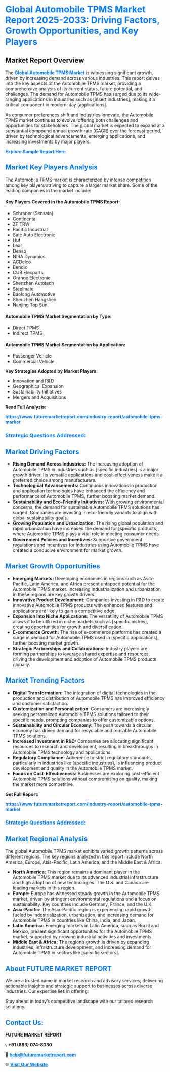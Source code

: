 <h1 style="color: #007BFF;">Global Automobile TPMS Market Report 2025-2033: Driving Factors, Growth Opportunities, and Key Players</h1>

<section id="overview">
<h2>Market Report Overview</h2>
<p>The <a href="https://www.futuremarketreport.com/industry-report/automobile-tpms-market" style="color: #007BFF; text-decoration: none;"><strong>Global Automobile TPMS Market</strong></a> is witnessing significant growth, driven by increasing demand across various industries. This report delves into the key aspects of the Automobile TPMS market, providing a comprehensive analysis of its current status, future potential, and challenges. The demand for Automobile TPMS has surged due to its wide-ranging applications in industries such as [insert industries], making it a critical component in modern-day [applications].</p>
<p>As consumer preferences shift and industries innovate, the Automobile TPMS market continues to evolve, offering both challenges and opportunities for stakeholders. The global market is expected to expand at a substantial compound annual growth rate (CAGR) over the forecast period, driven by technological advancements, emerging applications, and increasing investments by major players.</p>
</section>

<section id="overview">
<p><a href="https://www.futuremarketreport.com/request-sample/reportId=85100" style="color: #007BFF; text-decoration: none;"><strong>Explore Sample Report Here</strong></a></p>
</section>

<section id="key-players">
<h2 style="color: #007BFF;">Market Key Players Analysis</h2>
<p>The Automobile TPMS market is characterized by intense competition among key players striving to capture a larger market share. Some of the leading companies in the market include:</p>
<h4>Key Players Covered in the Automobile TPMS Report:</h4>
<ul><li>Schrader (Sensata)</li><li>Continental</li><li>ZF TRW</li><li>Pacific Industrial</li><li>Sate Auto Electronic</li><li>Huf</li><li>Lear</li><li>Denso</li><li>NIRA Dynamics</li><li>ACDelco</li><li>Bendix</li><li>CUB Elecparts</li><li>Orange Electronic</li><li>Shenzhen Autotech</li><li>Steelmate</li><li>Baolong Automotive</li><li>Shenzhen Hangshen</li><li>Nanjing Top Sun</li></ul>
<h4>Automobile TPMS Market Segmentation by Type:</h4>
<ul><li>Direct TPMS</li><li>Indirect TPMS</li></ul>

<h4>Automobile TPMS Market Segmentation by Application:</h4>
<ul><li>Passenger Vehicle</li><li>Commercial Vehicle</li></ul>
<p><strong>Key Strategies Adopted by Market Players:</strong></p>
<ul>
<li>Innovation and R&D</li>
<li>Geographical Expansion</li>
<li>Sustainability Initiatives</li>
<li>Mergers and Acquisitions</li>
</ul>
</section>

<section>
<p><strong>Read Full Analysis: </strong></p><a href="https://www.futuremarketreport.com/industry-report/automobile-tpms-market" style="color: #007BFF; text-decoration: none;"><strong>https://www.futuremarketreport.com/industry-report/automobile-tpms-market</strong></a>
<h3 style="color: #007BFF;">Strategic Questions Addressed:</h3>
</section>

<section id="driving-factors">
<h2 style="color: #007BFF;">Market Driving Factors</h2>
<ul>
<li><strong>Rising Demand Across Industries:</strong> The increasing adoption of Automobile TPMS in industries such as [specific industries] is a major growth driver. Its versatile applications and cost-effectiveness make it a preferred choice among manufacturers.</li>
<li><strong>Technological Advancements:</strong> Continuous innovations in production and application technologies have enhanced the efficiency and performance of Automobile TPMS, further boosting market demand.</li>
<li><strong>Sustainability and Eco-Friendly Initiatives:</strong> With growing environmental concerns, the demand for sustainable Automobile TPMS solutions has surged. Companies are investing in eco-friendly variants to align with global sustainability goals.</li>
<li><strong>Growing Population and Urbanization:</strong> The rising global population and rapid urbanization have increased the demand for [specific products], where Automobile TPMS plays a vital role in meeting consumer needs.</li>
<li><strong>Government Policies and Incentives:</strong> Supportive government regulations and incentives for industries using Automobile TPMS have created a conducive environment for market growth.</li>
</ul>
</section>

<section id="growth-opportunities">
<h2 style="color: #007BFF;">Market Growth Opportunities</h2>
<ul>
<li><strong>Emerging Markets:</strong> Developing economies in regions such as Asia-Pacific, Latin America, and Africa present untapped potential for the Automobile TPMS market. Increasing industrialization and urbanization in these regions are key growth drivers.</li>
<li><strong>Innovative Product Development:</strong> Companies investing in R&D to create innovative Automobile TPMS products with enhanced features and applications are likely to gain a competitive edge.</li>
<li><strong>Expansion into Niche Applications:</strong> The versatility of Automobile TPMS allows it to be utilized in niche markets such as [specific niches], creating opportunities for growth and diversification.</li>
<li><strong>E-commerce Growth:</strong> The rise of e-commerce platforms has created a surge in demand for Automobile TPMS used in [specific applications], further boosting market growth.</li>
<li><strong>Strategic Partnerships and Collaborations:</strong> Industry players are forming partnerships to leverage shared expertise and resources, driving the development and adoption of Automobile TPMS products globally.</li>
</ul>
</section>

<section id="trending-factors">
<h2 style="color: #007BFF;">Market Trending Factors</h2>
<ul>
<li><strong>Digital Transformation:</strong> The integration of digital technologies in the production and distribution of Automobile TPMS has improved efficiency and customer satisfaction.</li>
<li><strong>Customization and Personalization:</strong> Consumers are increasingly seeking personalized Automobile TPMS solutions tailored to their specific needs, prompting companies to offer customizable options.</li>
<li><strong>Sustainability and Circular Economy:</strong> The push towards a circular economy has driven demand for recyclable and reusable Automobile TPMS solutions.</li>
<li><strong>Increased Investment in R&D:</strong> Companies are allocating significant resources to research and development, resulting in breakthroughs in Automobile TPMS technology and applications.</li>
<li><strong>Regulatory Compliance:</strong> Adherence to strict regulatory standards, particularly in industries like [specific industries], is influencing product development and quality in the Automobile TPMS market.</li>
<li><strong>Focus on Cost-Effectiveness:</strong> Businesses are exploring cost-efficient Automobile TPMS solutions without compromising on quality, making the market more competitive.</li>
</ul>
</section>

<section>
<p><strong>Get Full Report: </strong></p><a href="https://www.futuremarketreport.com/industry-report/automobile-tpms-market" style="color: #007BFF; text-decoration: none;"><strong>https://www.futuremarketreport.com/industry-report/automobile-tpms-market</strong></a>
<h3 style="color: #007BFF;">Strategic Questions Addressed:</h3>
</section>


<section id="regional-analysis">
<h2 style="color: #007BFF;">Market Regional Analysis</h2>
<p>The global Automobile TPMS market exhibits varied growth patterns across different regions. The key regions analyzed in this report include North America, Europe, Asia-Pacific, Latin America, and the Middle East & Africa:</p>
<ul>
<li><strong>North America:</strong> This region remains a dominant player in the Automobile TPMS market due to its advanced industrial infrastructure and high adoption of new technologies. The U.S. and Canada are leading markets in this region.</li>
<li><strong>Europe:</strong> Europe has witnessed steady growth in the Automobile TPMS market, driven by stringent environmental regulations and a focus on sustainability. Key countries include Germany, France, and the U.K.</li>
<li><strong>Asia-Pacific:</strong> The Asia-Pacific region is experiencing rapid growth, fueled by industrialization, urbanization, and increasing demand for Automobile TPMS in countries like China, India, and Japan.</li>
<li><strong>Latin America:</strong> Emerging markets in Latin America, such as Brazil and Mexico, present significant opportunities for the Automobile TPMS market, supported by growing industrial activities and investments.</li>
<li><strong>Middle East & Africa:</strong> The region’s growth is driven by expanding industries, infrastructure development, and increasing demand for Automobile TPMS in sectors like [specific sectors].</li>
</ul>
</section>

<footer>
<h2 style="color: #007BFF;">About FUTURE MARKET REPORT</h2>
<p>We are a trusted name in market research and advisory services, delivering actionable insights and strategic support to businesses across diverse industries. Our expertise lies in offering:</p>

<p>Stay ahead in today’s competitive landscape with our tailored research solutions.</p>

<h2 style="color: #007BFF;">Contact Us:</h2>
<p><strong>FUTURE MARKET REPORT</strong></p>
<p>📞 <strong>+91 (883) 074-8030</strong></p>
<p>📧 <strong><a href="mailto:help@futuremarketreport.com" style="color: #007BFF;">help@futuremarketreport.com</a></strong></p>
<p>🌐 <strong><a href="https://www.futuremarketreport.com/" style="color: #007BFF;">Visit Our Website</a></strong></p>
</footer>
